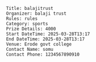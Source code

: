 
        Title: balajitrust
        Organizer: balaji trust
        Rules: rules
        Category: sports
        Prize Details: 4000
        Start DateTime: 2025-03-28T13:17
        End DateTime: 2025-03-28T13:17
        Venue: Erode govt college
        Contact Name: somu
        Contact Phone: 1234567890910
      